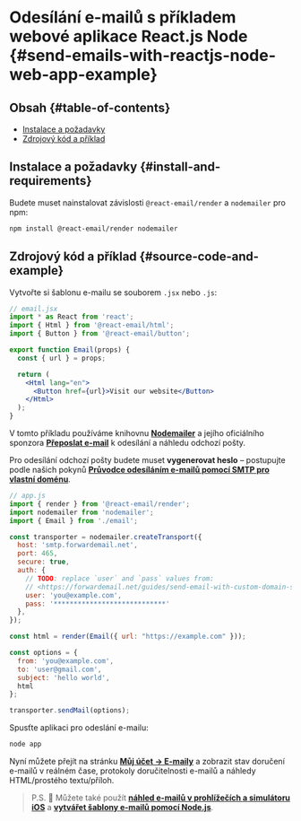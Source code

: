 # Odesílání e-mailů s příkladem webové aplikace React.js Node {#send-emails-with-reactjs-node-web-app-example}

## Obsah {#table-of-contents}

* [Instalace a požadavky](#install-and-requirements)
* [Zdrojový kód a příklad](#source-code-and-example)

## Instalace a požadavky {#install-and-requirements}

Budete muset nainstalovat závislosti `@react-email/render` a `nodemailer` pro npm:

```sh
npm install @react-email/render nodemailer
```

## Zdrojový kód a příklad {#source-code-and-example}

Vytvořte si šablonu e-mailu se souborem `.jsx` nebo `.js`:

```jsx
// email.jsx
import * as React from 'react';
import { Html } from '@react-email/html';
import { Button } from '@react-email/button';

export function Email(props) {
  const { url } = props;

  return (
    <Html lang="en">
      <Button href={url}>Visit our website</Button>
    </Html>
  );
}
```

V tomto příkladu používáme knihovnu **[Nodemailer](https://github.com/nodemailer/nodemailer)** a jejího oficiálního sponzora **[Přeposlat e-mail](https://forwardemail.net)** k odesílání a náhledu odchozí pošty.

Pro odesílání odchozí pošty budete muset <strong class="text-success"><i class="fa fa-key"></i>vygenerovat heslo</strong> – postupujte podle našich pokynů **[Průvodce odesíláním e-mailů pomocí SMTP pro vlastní doménu](/guides/send-email-with-custom-domain-smtp)**.

<!-- https://github.com/nodemailer/nodemailer-web/pull/22 -->

```js
// app.js
import { render } from '@react-email/render';
import nodemailer from 'nodemailer';
import { Email } from './email';

const transporter = nodemailer.createTransport({
  host: 'smtp.forwardemail.net',
  port: 465,
  secure: true,
  auth: {
    // TODO: replace `user` and `pass` values from:
    // <https://forwardemail.net/guides/send-email-with-custom-domain-smtp>
    user: 'you@example.com',
    pass: '****************************'
  },
});

const html = render(Email({ url: "https://example.com" }));

const options = {
  from: 'you@example.com',
  to: 'user@gmail.com',
  subject: 'hello world',
  html
};

transporter.sendMail(options);
```

Spusťte aplikaci pro odeslání e-mailu:

```sh
node app
```

Nyní můžete přejít na stránku **[Můj účet → E-maily](/my-account/emails)** a zobrazit stav doručení e-mailů v reálném čase, protokoly doručitelnosti e-mailů a náhledy HTML/prostého textu/příloh.

> P.S. :tada: Můžete také použít **[náhled e-mailů v prohlížečích a simulátoru iOS](/docs/test-preview-email-rendering-browsers-ios-simulator)** a **[vytvářet šablony e-mailů pomocí Node.js](/docs/send-emails-with-node-js-javascript)**.